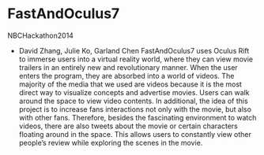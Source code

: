 FastAndOculus7
================
NBCHackathon2014
+ David Zhang, Julie Ko, Garland Chen
FastAndOculus7 uses Oculus Rift to immerse users into a virtual reality world, where they can view movie trailers in an entirely new and revolutionary manner. When the user enters the program, they are absorbed into a world of videos. The majority of the media that we used are videos because it is the most direct way to visualize concepts and advertise movies. Users can walk around the space to view video contents. In additional, the idea of this project is to increase fans interactions not only with the movie, but also with other fans. Therefore, besides the fascinating environment to watch videos, there are also tweets about the movie or certain characters floating around in the space. This allows users to constantly view other people’s review while exploring the scenes in the movie.
